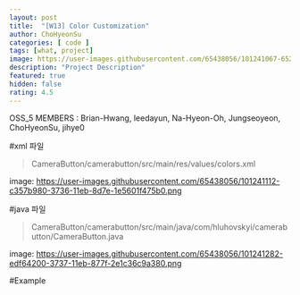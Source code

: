 ```yaml
---	
layout: post	
title:  "[W13] Color Customization"	
author: ChoHyeonSu
categories: [ code ]	
tags: [what, project]
image: https://user-images.githubusercontent.com/65438056/101241067-652ad680-3736-11eb-8bfa-dda21ee2fe55.gif
description: "Project Description"	
featured: true	
hidden: false	
rating: 4.5
---	
```


OSS_5 MEMBERS : Brian-Hwang, leedayun, Na-Hyeon-Oh, Jungseoyeon, ChoHyeonSu, jihye0

#xml 파일
> CameraButton/camerabutton/src/main/res/values/colors.xml

image: https://user-images.githubusercontent.com/65438056/101241112-c357b980-3736-11eb-8d7e-1e5601f475b0.png

#java 파일
> CameraButton/camerabutton/src/main/java/com/hluhovskyi/camerabutton/CameraButton.java
 
image: https://user-images.githubusercontent.com/65438056/101241282-edf64200-3737-11eb-877f-2e1c36c9a380.png

#Example

